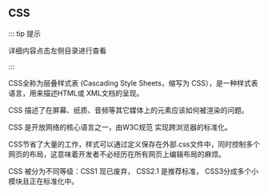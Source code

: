 ## CSS

::: tip 提示

详细内容点击左侧目录进行查看

:::

CSS全称为层叠样式表 (Cascading Style Sheets，缩写为 CSS），是一种样式表语言，用来描述HTML或 XML文档的呈现。

CSS 描述了在屏幕、纸质、音频等其它媒体上的元素应该如何被渲染的问题。

CSS 是开放网络的核心语言之一，由W3C规范 实现跨浏览器的标准化。

CSS节省了大量的工作，样式可以通过定义保存在外部.css文件中，同时控制多个网页的布局，这意味着开发者不必经历在所有网页上编辑布局的麻烦。

CSS 被分为不同等级：CSS1 现已废弃， CSS2.1 是推荐标准， CSS3分成多个小模块且正在标准化中。